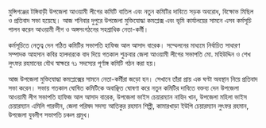 মুন্সিগঞ্জের টঙ্গিবাড়ী উপজেলা আওয়ামী লীগের কমিটি বাতিল এবং নতুন কমিটির দাবিতে সড়ক অবরোধ, বিক্ষোভ মিছিল ও প্রতিবাদ সভা হয়েছে। আজ শনিবার দুপুরে উপজেলা মুক্তিযোদ্ধা কমপ্লেক্স এবং ভূমি কার্যালয়ের সামনে এসব কর্মসূচি পালন করেন আওয়ামী লীগ ও অঙ্গসংগঠনের সহশ্রাধিক নেতা-কর্মী।

কর্মসূচিতে নেতৃত্ব দেন গঠিত কমিটির সভাপতি হাফিজ আল আসাদ বারেক। সম্মেলনের মাধ্যমে নির্বাচিত সাধারণ সম্পাদক আহসান কবির হালদারকে বাদ দিয়ে গতকাল শুক্রবার জেলা আওয়ামী লীগের সভাপতি মো. মহিউদ্দিন ও শেখ লুৎফর রহমানের যৌথ স্বাক্ষরে ৭১ সদস্যের পূর্ণাঙ্গ কমিটি গঠন করা হয়।

আজ উপজেলা মুক্তিযোদ্ধা কমপ্লেক্সের সামনে নেতা-কর্মীরা জড়ো হন। সেখানে তাঁরা প্রায় এক ঘণ্টা অবস্থান নিয়ে প্রতিবাদ সভা করেন। সভায় গতকাল ঘোষিত কমিটিকে অবাঞ্ছিত ঘোষণা করে নতুন কমিটির দাবিতে বক্তব্য দেন উপজেলা আওয়ামী লীগ সভাপতি হাফিজ আল আসাদ বারেক, উপজেলা ভাইস চেয়ারম্যান নাহিদ খান, উপজেলা মহিলা ভাইস চেয়ারম্যান এমিলি পারভীন, জেলা পরিষদ সদস্য আতিকুর রহমান শিল্পী, কামারখাড়া ইউপি চেয়ারম্যান লুৎফর রহমান, উপজেলা যুবলীগ সভাপতি চঞ্চল প্রমুখ।
